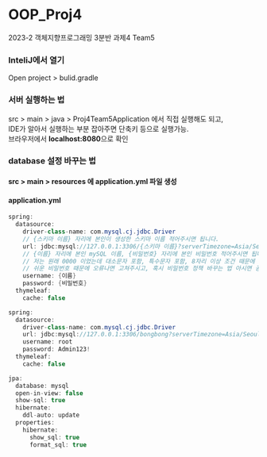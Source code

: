 # OOP_Proj4
2023-2 객체지향프로그래밍 3분반 과제4 Team5

### InteliJ에서 열기
Open project > bulid.gradle

### 서버 실행하는 법
src > main > java > Proj4Team5Application 에서 직접 실행해도 되고,   
IDE가 알아서 실행하는 부분 잡아주면 단축키 등으로 실행가능.   
브라우저에서 **localhost:8080**으로 확인

### database 설정 바꾸는 법
#### src > main > resources 에 application.yml 파일 생성
#### application.yml
```java
spring:
  datasource:
    driver-class-name: com.mysql.cj.jdbc.Driver
    // {스키마 이름} 자리에 본인이 생성한 스키마 이름 적어주시면 됩니다.
    url: jdbc:mysql://127.0.0.1:3306/{스키마 이름}?serverTimezone=Asia/Seoul&characterEncoding=UTF-8
    // {이름} 자리에 본인 mySQL 이름, {비밀번호} 자리에 본인 비밀번호 적어주시면 됩니다.
    // 저는 원래 0000 이었는데 대소문자 포함, 특수문자 포함, 8자리 이상 조건 때문에 오류 나서 다른 걸로 바꿨습니다.
    // 쉬운 비밀번호 때문에 오류나면 고쳐주시고, 혹시 비밀번호 정책 바꾸는 법 아시면 공유 부탁드려요.
    username: {이름}
    password: {비밀번호}
  thymeleaf:
    cache: false

spring:
  datasource:
    driver-class-name: com.mysql.cj.jdbc.Driver
    url: jdbc:mysql://127.0.0.1:3306/bongbong?serverTimezone=Asia/Seoul&characterEncoding=UTF-8
    username: root
    password: Admin123!
  thymeleaf:
    cache: false

jpa:
  database: mysql
  open-in-view: false
  show-sql: true
  hibernate:
    ddl-auto: update
  properties:
    hibernate:
      show_sql: true
      format_sql: true
```
